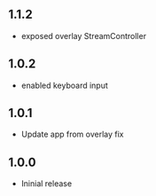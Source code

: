 ## 1.1.2

* exposed overlay StreamController

## 1.0.2

* enabled keyboard input

## 1.0.1

* Update app from overlay fix

## 1.0.0

* Ininial release
